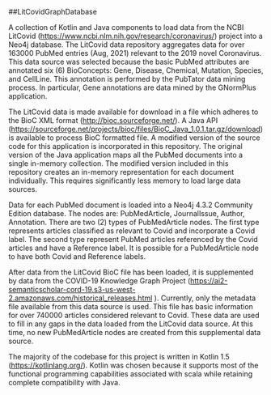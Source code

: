 ##LitCovidGraphDatabase

A collection of Kotlin and Java components to load data from 
the NCBI LitCovid (https://www.ncbi.nlm.nih.gov/research/coronavirus/)
project into a Neo4j database. The LitCovid data repository 
aggregates data for over 163000 PubMed entries (Aug, 2021) 
relevant to the 2019 novel Coronavirus. This data source was 
selected because the basic PubMed attributes are annotated six 
(6) BioConcepts: Gene, Disease, Chemical, Mutation, Species, and 
CellLine. This annotation is performed by the PubTator data
mining process. In particular, Gene annotations are data mined
by the GNormPlus application.

The LitCovid data is made available for download in a file 
which adheres 
to the BioC XML format (http://bioc.sourceforge.net/). A Java
API (https://sourceforge.net/projects/bioc/files/BioC_Java_1.0.1.tar.gz/download)
is available to process BioC formatted file. A modified version
of the source code for this application is incorporated in this
repository. The original version of the Java application 
maps all the PubMed documents into a single in-memory
collection. The modified version included in this repository 
creates an in-memory representation for each document 
individually. This requires significantly less memory to 
load large data sources. 

Data for each PubMed document is loaded into a Neo4j 4.3.2 
Community Edition database. The nodes are: PubMedArticle, 
JournalIssue, Author, Annotation. There are two (2) types
of PubMedArticle nodes. The first type represents articles 
classified as relevant to Covid and incorporate a Covid label.
The second type represent PubMed articles referenced by 
the Covid articles and have a Reference label. It is possible
for a PubMedArticle node to have both Covid and Reference 
labels.

After data from the LitCovid BioC file has been loaded, it is 
supplemented by data from the COVID-19 Knowledge Graph Project
(https://ai2-semanticscholar-cord-19.s3-us-west-2.amazonaws.com/historical_releases.html
). Currently, only the metadata file available from this data 
source is used. This file has basic information for over 740000 
articles considered relevant to Covid. These data are used to 
fill in any gaps in the data loaded from the LitCovid data source.
At this time, no new PubMedArticle nodes are created from this
supplemental data source.

The majority of the codebase for this project is written in 
Kotlin 1.5 (https://kotlinlang.org/). Kotlin was chosen because
it supports most of the functional programming capabilities
associated with scala while retaining complete compatibility 
with Java.
